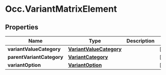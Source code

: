 # Occ.VariantMatrixElement

## Properties
Name | Type | Description | Notes
------------ | ------------- | ------------- | -------------
**variantValueCategory** | [**VariantValueCategory**](VariantValueCategory.md) |  | [optional] 
**parentVariantCategory** | [**VariantCategory**](VariantCategory.md) |  | [optional] 
**variantOption** | [**VariantOption**](VariantOption.md) |  | [optional] 


